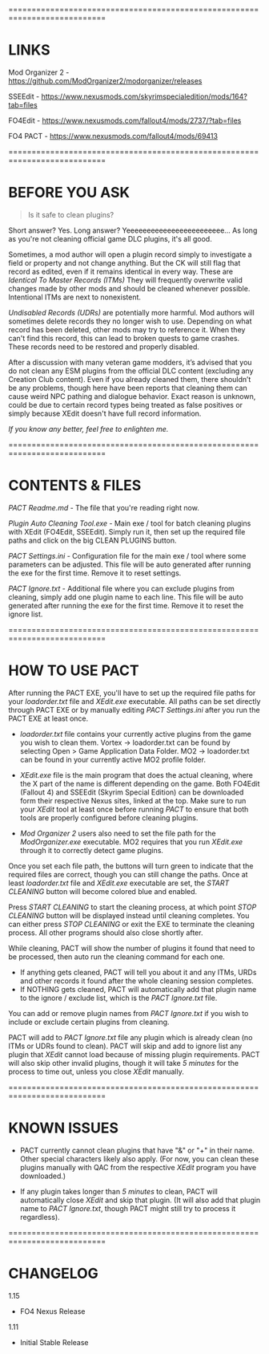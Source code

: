 ===========================================================================
# LINKS #

Mod Organizer 2 - https://github.com/ModOrganizer2/modorganizer/releases

SSEEdit - https://www.nexusmods.com/skyrimspecialedition/mods/164?tab=files

FO4Edit - https://www.nexusmods.com/fallout4/mods/2737/?tab=files

FO4 PACT - https://www.nexusmods.com/fallout4/mods/69413

===========================================================================
# BEFORE YOU ASK #

> Is it safe to clean plugins?

Short answer? Yes. Long answer?
Yeeeeeeeeeeeeeeeeeeeeeeee... As long as you're not cleaning official game DLC plugins, it's all good.

Sometimes, a mod author will open a plugin record simply to investigate a field or property and not change anything.
But the CK will still flag that record as edited, even if it remains identical in every way. These are *Identical To Master Records (ITMs)*
They will frequently overwrite valid changes made by other mods and should be cleaned whenever possible. Intentional ITMs are next to nonexistent.

*Undisabled Records (UDRs)* are potentially more harmful. Mod authors will sometimes delete records they no longer wish to use.
Depending on what record has been deleted, other mods may try to reference it. When they can't find this record,
this can lead to broken quests to game crashes. These records need to be restored and properly disabled.

After a discussion with many veteran game modders, it’s advised that you do not clean any ESM plugins from the official DLC content (excluding any Creation Club content).
Even if you already cleaned them, there shouldn’t be any problems, though here have been reports that cleaning them can cause weird NPC pathing and dialogue behavior.
Exact reason is unknown, could be due to certain record types being treated as false positives or simply because XEdit doesn't have full record information.

*If you know any better, feel free to enlighten me.*

===========================================================================
# CONTENTS & FILES #

*PACT Readme.md* - The file that you're reading right now.

*Plugin Auto Cleaning Tool.exe* - Main exe / tool for batch cleaning plugins with XEdit (FO4Edit, SSEEdit).
Simply run it, then set up the required file paths and click on the big CLEAN PLUGINS button.

*PACT Settings.ini* - Configuration file for the main exe / tool where some parameters can be adjusted.
This file will be auto generated after running the exe for the first time. Remove it to reset settings.

*PACT Ignore.txt* - Additional file where you can exclude plugins from cleaning, simply add one plugin name to each line.
This file will be auto generated after running the exe for the first time. Remove it to reset the ignore list.

===========================================================================
# HOW TO USE PACT #

After running the PACT EXE, you'll have to set up the required file paths for your *loadorder.txt* file and *XEdit.exe* executable.
All paths can be set directly through PACT EXE or by manually editing *PACT Settings.ini* after you run the PACT EXE at least once.

- *loadorder.txt* file contains your currently active plugins from the game you wish to clean them.
Vortex -> loadorder.txt can be found by selecting Open > Game Application Data Folder. 
MO2 -> loadorder.txt can be found in your currently active MO2 profile folder.

- *XEdit.exe* file is the main program that does the actual cleaning, where the X part of the name is different depending on the game.
Both FO4Edit (Fallout 4) and SSEEdit (Skyrim Special Edition) can be downloaded form their respective Nexus sites, linked at the top.
Make sure to run your *XEdit* tool at least once before running *PACT* to ensure that both tools are properly configured before cleaning plugins.

- *Mod Organizer 2* users also need to set the file path for the *ModOrganizer.exe* executable.
MO2 requires that you run *XEdit.exe* through it to correctly detect game plugins.

Once you set each file path, the buttons will turn green to indicate that the required files are correct, though you can still change the paths.
Once at least *loadorder.txt* file and *XEdit.exe* executable are set, the *START CLEANING* button will become colored blue and enabled.

Press *START CLEANING* to start the cleaning process, at which point *STOP CLEANING* button will be displayed instead until cleaning completes.
You can either press *STOP CLEANING* or exit the EXE to terminate the cleaning process. All other programs should also close shortly after.

While cleaning, PACT will show the number of plugins it found that need to be processed, then auto run the cleaning command for each one.

- If anything gets cleaned, PACT will tell you about it and any ITMs, URDs and other records it found after the whole cleaning session completes.
- If NOTHING gets cleaned, PACT will automatically add that plugin name to the ignore / exclude list, which is the *PACT Ignore.txt* file.

You can add or remove plugin names from *PACT Ignore.txt* if you wish to include or exclude certain plugins from cleaning.

PACT will add to *PACT Ignore.txt* file any plugin which is already clean (no ITMs or UDRs found to clean).
PACT will skip and add to ignore list any plugin that *XEdit* cannot load because of missing plugin requirements.
PACT will also skip other invalid plugins, though it will take *5 minutes* for the process to time out, unless you close *XEdit* manually.

===========================================================================
# KNOWN ISSUES #

- PACT currently cannot clean plugins that have "&" or "+" in their name. Other special characters likely also apply.
  (For now, you can clean these plugins manually with QAC from the respective *XEdit* program you have downloaded.)

- If any plugin takes longer than *5 minutes* to clean, PACT will automatically close *XEdit* and skip that plugin.
  (It will also add that plugin name to *PACT Ignore.txt*, though PACT might still try to process it regardless).

===========================================================================
# CHANGELOG #

1.15
- FO4 Nexus Release

1.11
- Initial Stable Release
